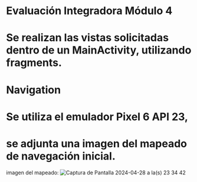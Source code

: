 # Evaluación Integradora Módulo 4
# Se realizan las vistas solicitadas dentro de un MainActivity, utilizando fragments.
# Navigation
# Se utiliza el emulador Pixel 6 API 23,
# se adjunta una imagen del mapeado de navegación inicial.
imagen del mapeado:
![Captura de Pantalla 2024-04-28 a la(s) 23 34 42](https://github.com/Galtor-program/AndroidModulo4Fragments/assets/118318571/691864a8-465e-4f51-b189-7f4a69400319)
